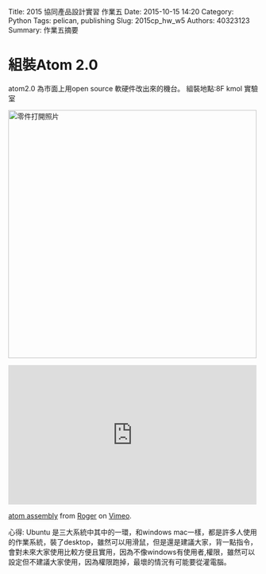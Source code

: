 Title: 2015 協同產品設計實習 作業五
Date: 2015-10-15 14:20
Category: Python
Tags: pelican, publishing
Slug: 2015cp_hw_w5
Authors: 40323123
Summary: 作業五摘要


組裝Atom 2.0
============

atom2.0  為市面上用open source 軟硬件改出來的機台。
組裝地點:8F kmol 實驗室


<img src="https://copy.com/0f0lHHuIxVKm8dsF" width="500" alt="零件打開照片"></img>

<iframe src="https://player.vimeo.com/video/144153346" width="500" height="281" frameborder="0" webkitallowfullscreen mozallowfullscreen allowfullscreen></iframe> <p><a href="https://vimeo.com/144153346">atom assembly</a> from <a href="https://vimeo.com/user32373864">Roger</a> on <a href="https://vimeo.com">Vimeo</a>.</p>



心得:
    Ubuntu 是三大系統中其中的一環，和windows mac一樣，都是許多人使用的作業系統，裝了desktop，雖然可以用滑鼠，但是還是建議大家，背一點指令，會對未來大家使用比較方便且實用，因為不像windows有使用者,權限，雖然可以設定但不建議大家使用，因為權限跑掉，最壞的情況有可能要從灌電腦。

